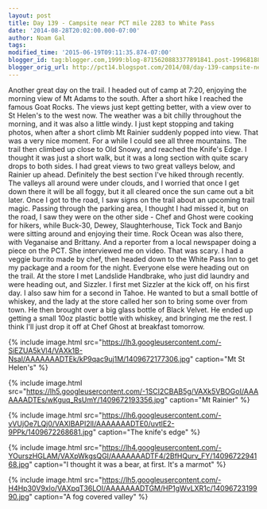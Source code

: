 ```yaml
---
layout: post
title: Day 139 - Campsite near PCT mile 2283 to White Pass
date: '2014-08-28T20:02:00.000-07:00'
author: Noam Gal
tags:
modified_time: '2015-06-19T09:11:35.874-07:00'
blogger_id: tag:blogger.com,1999:blog-8715620883377891841.post-1996818818240342013
blogger_orig_url: http://pct14.blogspot.com/2014/08/day-139-campsite-near-pct-mile-2283-to.html
---
```


 Another great day on the trail.
 I headed out of camp at 7:20, enjoying the morning view of Mt Adams to the
 south. After a short hike I reached the famous Goat Rocks. The views just kept getting better, with a view over to
 St Helen's to the west now.
 The weather was a bit chilly throughout the morning, and it was also a little
 windy.
 I just kept stopping and taking photos, when after a short climb Mt Rainier suddenly popped into view.
 That was a very nice moment. For a while I could see all three mountains.
 The trail then climbed up close to
 Old Snowy, and reached the Knife's Edge. I thought it was just a short walk, but it was a long section with quite
 scary drops to both sides. I had great views to two great valleys below, and Rainier up ahead. Definitely the best
 section I've hiked through recently.
 The valleys all around were under clouds, and I worried that once I get
 down there it will be all foggy, but it all cleared once the sun came out a bit later.
 Once I got to the road,
 I saw signs on the trail about an upcoming trail magic. Passing through the parking area, I thought I had missed it,
 but on the road, I saw they were on the other side - Chef and Ghost were cooking for hikers, while Buck-30, Dewey,
 Slaughterhouse, Tick Tock and Banjo were sitting around and enjoying their time.
 Rock Ocean was also there,
 with Veganaise and Brittany. And a reporter from a local newspaper doing a piece on the PCT. She interviewed me on
 video. That was scary.
 I had a veggie burrito made by chef, then headed down to the White Pass Inn to get my
 package and a room for the night. Everyone else were heading out on the trail.
 At the store I met Landslide
  Handbrake, who just did laundry and were heading out, and Sizzler.
 I first met Sizzler at the kick off,
 on his first day. I also saw him for a second in Tahoe. He wanted to but a small bottle of whiskey, and the lady at
 the store called her son to bring some over from town. He then brought over a big glass bottle of Black Velvet. He
 ended up getting a small 10oz plastic bottle with whiskey, and bringing me the rest. I think I'll just drop it off
 at Chef  Ghost at breakfast tomorrow.


{% include image.html src="https://lh3.googleusercontent.com/-SiEZUA5kVl4/VAXk1B-NsaI/AAAAAAADTEk/kP9qac9uj1M/1409672177306.jpg" caption="Mt St Helen's" %}


{% include image.html src="https://lh5.googleusercontent.com/-1SCI2CBAB5g/VAXk5VBOGoI/AAAAAAADTEs/wKguq_RsUmY/1409672193356.jpg" caption="Mt Rainier" %}


{% include image.html src="https://lh6.googleusercontent.com/-yVUjOe7LQj0/VAXlBAPI2lI/AAAAAAADTE0/uvtlE2-9PPk/1409672268681.jpg" caption="The knife's edge" %}


{% include image.html src="https://lh4.googleusercontent.com/-YOurszHGLAM/VAXpWkgsQGI/AAAAAAADTF4/2BfHQurv_FY/1409672294168.jpg" caption="I thought it was a bear, at first. It's a marmot" %}


{% include image.html src="https://lh5.googleusercontent.com/-H4Hp30V9xlo/VAXpqT36LOI/AAAAAAADTGM/HP1gWvLXR1c/1409672319990.jpg" caption="A fog covered valley" %}

     
